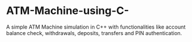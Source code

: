 # ATM-Machine-using-C-
A simple ATM Machine simulation in C++ with functionalities like account balance check, withdrawals, deposits, transfers and PIN authentication.
